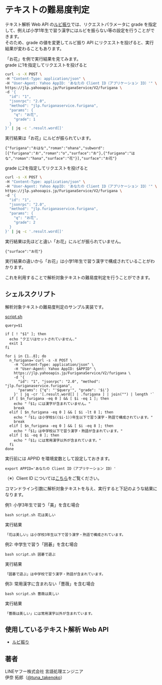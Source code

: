 # テキストの難易度判定
テキスト解析 Web API の[ルビ振り](../02_API_Specifications/03_FuriganaService.md)では、リクエストパラメータに grade を指定して、例えば小学1年生で習う漢字にはルビを振らない等の設定を行うことができます。<br>
そのため、grade の値を変更してルビ振り API にリクエストを投げると、実行結果が変わることもあります。

「お花」を例で実行結果を見てみます。<br>
grade に1を指定してリクエストを投げると

```bash
curl -s -X POST \
-H "Content-Type: application/json" \
-H "User-Agent: Yahoo AppID: 'あなたの Client ID（アプリケーション ID）'" \
https://jlp.yahooapis.jp/FuriganaService/V2/furigana \
-d '{
  "id": "1",
  "jsonrpc": "2.0",
  "method": "jlp.furiganaservice.furigana",
  "params": {
    "q": "お花",
    "grade": 1
  }
}' | jq -c '.result.word[]'
```

実行結果は「お花」にルビが振られています。

```
{"furigana":"おはな","roman":"ohana","subword":[{"furigana":"お","roman":"o","surface":"お"},{"furigana":"はな","roman":"hana","surface":"花"}],"surface":"お花"}
```

grade に2を指定してリクエストを投げると

```bash
curl -s -X POST \
-H "Content-Type: application/json" \
-H "User-Agent: Yahoo AppID: 'あなたの Client ID（アプリケーション ID）'" \
https://jlp.yahooapis.jp/FuriganaService/V2/furigana \
-d '{
  "id": "1",
  "jsonrpc": "2.0",
  "method": "jlp.furiganaservice.furigana",
  "params": {
    "q": "お花",
    "grade": 2
  }
}' | jq -c '.result.word[]'
```

実行結果は先ほどと違い「お花」にルビが振られていません。

```
{"surface":"お花"}
```

実行結果の違いから「お花」は小学1年生で習う漢字で構成されていることがわかります。

これを利用することで解析対象テキストの難易度判定を行うことができます。

## シェルスクリプト

解析対象テキストの難易度判定のサンプル実装です。

[script.sh](./07_FuriganaService_SentenceLevel_src/script.sh)

```shell
query=$1

if [ ! "$1" ]; then
  echo "クエリはセットされていません."
  exit 1
fi

for i in {1..8}; do
  n_furigana=`curl -s -X POST \
    -H "Content-Type: application/json" \
    -H "User-Agent: Yahoo AppID: $APPID" \
    https://jlp.yahooapis.jp/FuriganaService/V2/furigana \
    -d '{
      "id": "1", "jsonrpc": "2.0", "method": "jlp.furiganaservice.furigana",
      "params": {"q": "'$query'", "grade": '$i'}
    }' | jq -cr '[.result.word[] | .furigana ] | join("") | length '`
  if [ $n_furigana -eq 0 ] && [ $i -eq 1 ]; then
    echo "「$1」には漢字が含まれていません。"
    break
  elif [ $n_furigana -eq 0 ] && [ $i -lt 8 ]; then
    echo "「$1」は小学校$(($i-1))年生以下で習う漢字・熟語で構成されています。"
    break
  elif [ $n_furigana -eq 0 ] && [ $i -eq 8 ]; then
    echo "「$1」は中学校以下で習う漢字・熟語が含まれています。"
  elif [ $i -eq 8 ]; then
    echo "「$1」には常用漢字以外が含まれています。"
  fi
done
```

実行前には APPID を環境変数として設定しておきます。

```
export APPID='あなたの Client ID（アプリケーション ID）'
```

（※）Client ID については[こちら](../02_API_Specifications/00_Overview.md#client-idアプリケーション-id)をご覧ください。

コマンドライン引数に解析対象テキストを与え、実行すると下記のような結果になります。

例1: 小学3年生で習う「美」を含む場合

```
bash script.sh 花は美しい
```

実行結果

```
「花は美しい」は小学校3年生以下で習う漢字・熟語で構成されています。
```

例2: 中学生で習う「囲碁」を含む場合

```
bash script.sh 囲碁で遊ぶ
```

実行結果

```
「囲碁で遊ぶ」は中学校で習う漢字・熟語が含まれています。
```

例3: 常用漢字に含まれない「薔薇」を含む場合

```
bash script.sh 薔薇は美しい
```

実行結果

```
「薔薇は美しい」には常用漢字以外が含まれています。
```

## 使用しているテキスト解析 Web API

- [ルビ振り](../02_API_Specifications/03_FuriganaService.md)

## 著者

LINEヤフー株式会社 言語処理エンジニア  
伊奈 拓郎（[@tuna_takenoko](https://x.com/tuna_takenoko)）
